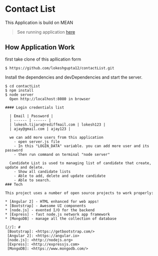 # Contact List
  This Application is build on MEAN

> See running application [here]()

## How Application Work
  first take clone of this apllication form
  ```
  $ https://github.com/lokeshgupta12/contactList.git
  ```
  Install the dependencies and devDependencies and start the server.

  ```
  $ cd contactList
  $ npm install
  $ node server
	Open http://localhost:8080 in browser

#### Login credentials list

	| Email | Password |
	| ------ | ------ |
	| lokesh.tijara@rediffmail.com | lokesh123 |
	| ajay@gmail.com | ajay123 |

	we can add more users from this application
      - open server.js file
      - In this "LOGIN_DATA" variable. you can add more user and its password
      - then run command on terminal "node server"

    Candidate List is used to managing list of candidate that create, update and delete.
	  - Show all candidate lists
	  - Able to add, delete and update candidate
	  - Able to search.
### Tech

This project uses a number of open source projects to work properly:

* [Angular 2] - HTML enhanced for web apps!
* [Bootstrap] - Awesome UI components
* [node.js] - evented I/O for the backend
* [Express] - fast node.js network app framework
* [MongoDB] - manage all the collection of database

[//]: #
   [Bootstrap]: <https://getbootstrap.com/>
   [Angular 2]: <https://angular.io>
   [node.js]: <http://nodejs.org>
   [Express]: <http://expressjs.com>
   [MongoDB]: <https://www.mongodb.com/>
